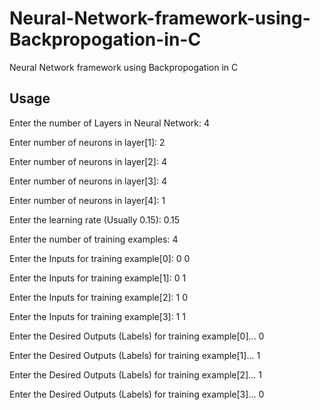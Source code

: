 # Neural-Network-framework-using-Backpropogation-in-C
Neural Network framework using Backpropogation in C

## Usage

Enter the number of Layers in Neural Network: 4

Enter number of neurons in layer[1]:  2

Enter number of neurons in layer[2]:  4

Enter number of neurons in layer[3]:  4

Enter number of neurons in layer[4]:  1

Enter the learning rate (Usually 0.15):  0.15

Enter the number of training examples:  4

Enter the Inputs for training example[0]:  0 0

Enter the Inputs for training example[1]:  0 1

Enter the Inputs for training example[2]:  1 0

Enter the Inputs for training example[3]:  1 1

Enter the Desired Outputs (Labels) for training example[0]...  0

Enter the Desired Outputs (Labels) for training example[1]...  1

Enter the Desired Outputs (Labels) for training example[2]...  1

Enter the Desired Outputs (Labels) for training example[3]...  0
